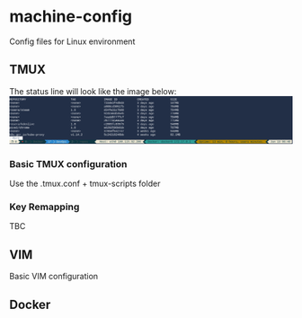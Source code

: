 # machine-config
Config files for Linux environment


## TMUX

The status line will look like the image below:
![tmux statusline](images/tmux-statusbar.png)

### Basic TMUX configuration

Use the .tmux.conf + tmux-scripts folder

### Key Remapping
TBC


## VIM

Basic VIM configuration


## Docker


